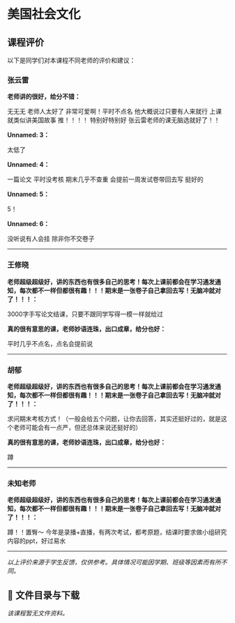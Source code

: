 # 美国社会文化

## 课程评价

以下是同学们对本课程不同老师的评价和建议：

### 张云雷

**老师讲的很好，给分不错：**

无无无 老师人太好了 非常可爱啊！平时不点名 他大概说过只要有人来就行  上课就类似讲美国故事 推！！！！ 特别好特别好 张云雷老师的课无脑选就好了！！

**Unnamed: 3：**

太低了

**Unnamed: 4：**

一篇论文 平时没考核 期末几乎不查重 会提前一周发试卷带回去写 挺好的

**Unnamed: 5：**

5！

**Unnamed: 6：**

没听说有人会挂 除非你不交卷子

---

### 王修晓

**老师超级超级好，讲的东西也有很多自己的思考！每次上课前都会在学习通发通知，每次都不一样但都很有趣！！！期末是一张卷子自己拿回去写！无脑冲就对了！！！：**

3000字手写论文结课，只要不跟同学写得一模一样就给过

**真的很有意思的课，老师妙语连珠，出口成章，给分也好：**

平时几乎不点名，点名会提前说

---

### 胡郁

**老师超级超级好，讲的东西也有很多自己的思考！每次上课前都会在学习通发通知，每次都不一样但都很有趣！！！期末是一张卷子自己拿回去写！无脑冲就对了！！！：**

求问期末考核方式！（一般会给五个问题，让你去回答，其实还挺好过的，就是这个老师可能会有一点严，但还总体来说还挺好的）

**真的很有意思的课，老师妙语连珠，出口成章，给分也好：**

蹲

---

### 未知老师

**老师超级超级好，讲的东西也有很多自己的思考！每次上课前都会在学习通发通知，每次都不一样但都很有趣！！！期末是一张卷子自己拿回去写！无脑冲就对了！！！：**

蹲！！置臀～   今年是录播+直播，有两次考试，都考原题，结课时要求做小组研究内容的ppt，好过易水

---

*以上评价来源于学生反馈，仅供参考。具体情况可能因学期、班级等因素而有所不同。*
## 📄 文件目录与下载

_该课程暂无文件资料。_
